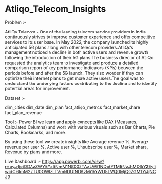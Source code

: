 # Atliqo_Telecom_Insights
Problem :-

AtliQo Telecom -  One of the leading telecom service providers in India, continuously strives to improve customer experience and offer competitive services to its user base. In May 2022, the company launched its highly anticipated 5G plans along with other telecom providers.AtliQo’s management noticed a decline in both active users and revenue growth following the introduction of their 5G plans.The business director of AtliQo requested the analytics team to investigate and produce a detailed comparison report of key performance indicators (KPIs) between the periods before and after the 5G launch. They also wonder if they can optimize their internet plans to get more active users.The goal was to understand the underlying factors contributing to the decline and to identify potential areas for improvement.

Dataset :-

dim_cities
dim_date
dim_plan
fact_atliqo_metrics
fact_market_share
fact_plan_revenue

Tool :- Power BI
we learn and apply concepts like DAX (Measures, Calculated Columns) and work with various visuals such as Bar Charts, Pie Charts, Bookmarks, and more.

By using these tool we create insights like Average revenue %, Average revenue per user %, Active user %, Unsubscribe user %, Market share, Revenue by plans and more.

Live Dashboard :- https://app.powerbi.com/view?r=eyJrIjoiODAzZWY5YzItNmM1NS00ZTAzLWE1NDctYTM5NzJhMDlkY2EyIiwidCI6ImM2ZTU0OWIzLTVmNDUtNDAzMi1hYWU5LWQ0MjQ0ZGM1YjJjNCJ9








